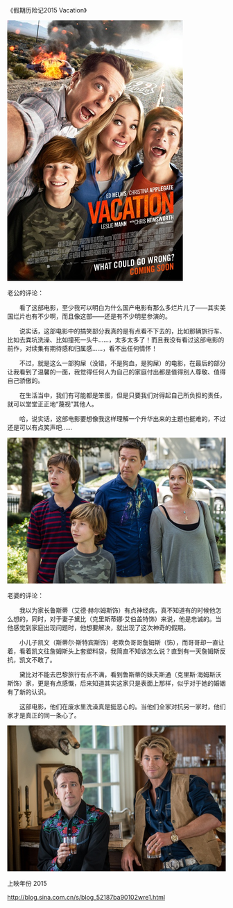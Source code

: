 《假期历险记2015 Vacation》

			
![](./img/001vda4xzy74DaYRrO828&690.jpg)


老公的评论：

　　看了这部电影，至少我可以明白为什么国产电影有那么多烂片儿了——其实美国烂片也有不少啊，而且像这部——还是有不少明星参演的。


　　说实话，这部电影中的搞笑部分我真的是有点看不下去的，比如那辆旅行车、比如去粪坑洗澡、比如撞死一头牛……，太多太多了！而且我没有看过这部电影的前作，对续集有期待感和归属感……，看不出任何情怀！


　　不过，就是这么一部狗屎（没错，不是狗血，是狗屎）的电影，在最后的部分让我看到了温馨的一面，我觉得任何人为自己的家庭付出都是值得别人尊敬、值得自己骄傲的。


　　在生活当中，我们有可能都是笨蛋，但是只要我们对得起自己所负担的责任，就可以堂堂正正地“蔑视”其他人。

　　哈，说实话，这部电影要想像我这样理解一个升华出来的主题也挺难的，不过还是可以有点笑声吧……

![](./img/001vda4xzy74Db27U0W62&690.jpg)


老婆的评论：

　　我以为家长鲁斯蒂（艾德·赫尔姆斯饰）有点神经病，真不知道有的时候他怎么想的，同时，对于妻子黛比（克里斯蒂娜·艾伯盖特饰）来说，他是忠诚的。当他感觉到家庭出现问题时，他想要解决，就出现了这次神奇的假期。


　　小儿子凯文（斯蒂尔·斯特宾斯饰）老欺负哥哥詹姆斯（饰），而哥哥却一直让着，看着凯文往詹姆斯头上套塑料袋，我简直不知该怎么说？直到有一天詹姆斯反抗，凯文不敢了。


　　黛比对不能去巴黎旅行有点不满，看到鲁斯蒂的妹夫斯通（克里斯·海姆斯沃斯饰）家，更是有点感慨，后来知道其实这家只是表面上那样，似乎对于她的婚姻有了新的认识。


　　这部电影，他们在废水里洗澡真是挺恶心的。当他们全家对抗另一家时，他们家才是真正的同一条心了。　

![](./img/001vda4xzy74Db3OQ02d2&690.jpg)


上映年份 2015							
		
http://blog.sina.com.cn/s/blog_52187ba90102wre1.html
